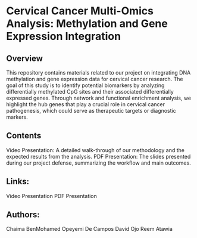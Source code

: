 # **Cervical Cancer Multi-Omics Analysis: Methylation and Gene Expression Integration**
## **Overview**

This repository contains materials related to our project on integrating DNA methylation and gene expression data for cervical cancer research. The goal of this study is to identify potential biomarkers by analyzing differentially methylated CpG sites and their associated differentially expressed genes. Through network and functional enrichment analysis, we highlight the hub genes that play a crucial role in cervical cancer pathogenesis, which could serve as therapeutic targets or diagnostic markers.

## **Contents**
Video Presentation: A detailed walk-through of our methodology and the expected results from the analysis.
PDF Presentation: The slides presented during our project defense, summarizing the workflow and main outcomes.

## **Links:**
Video Presentation
PDF Presentation

## **Authors:**
Chaima BenMohamed
Opeyemi De Campos
David Ojo
Reem Atawia
